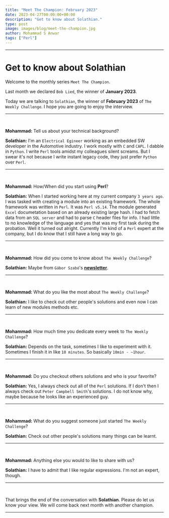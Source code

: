 ```yaml
---
title: "Meet The Champion: February 2023"
date: 2023-04-27T00:00:00+00:00
description: "Get to know about Solathian."
type: post
image: images/blog/meet-the-champion.jpg
author: Mohammad S Anwar
tags: ["Perl"]
---
```

---

# Get to know about Solathian

Welcome to the monthly series `Meet The Champion`.

Last month we declared `Bob Lied`, the winner of **January 2023**.

Today we are talking to `Solathian`, the winner of **February 2023** of `The Weekly Challenge`. I hope you are going to enjoy the interview.

---

<br>

**Mohammad:** Tell us about your technical background?

**Solathian:** I'm an `Electrical Egineer` working as an embedded SW developer in the Automotive industry. I work mostly with `C` and `CAPL`. I dabble in `Python`. I write `Perl` tools amidst my colleagues silent screams. But I swear it's not because I write instant legacy code, they just prefer `Python` over `Perl`.

---

<br>

**Mohammad:** How/When did you start using **Perl**?

**Solathian:** When I started working here at my current company `3 years ago`. I was tasked with creating a module into an existing framework. The whole framework was written in `Perl`. It was `Perl v5.14`. The module generated `Excel` documetation based on an already existing large hash. I had to fetch data from an `SQL server` and had to parse `C` header files for info. I had little to no knowledge of the language and yes that was my first task during the probation. Well it turned out alright. Currently I'm kind of a `Perl` expert at the company, but I do know that I still have a long way to go.

---

<br>

**Mohammad:** How did you come to know about `The Weekly Challenge`?

**Solathian:** Maybe from `Gábor Szabó`'s [**newsletter**](https://perlweekly.com).

---

<br>

**Mohammad:** What do you like the most about `The Weekly Challenge`?

**Solathian:** I like to check out other people's solutions and even now I can learn of new modules methods etc.

---

<br>

**Mohammad:** How much time you dedicate every week to `The Weekly Challenge`?

**Solathian:** Depends on the task, sometimes I like to experiment with it. Sometimes I finish it in like `10 minutes`. So basically `10min - ~1hour`.

---

<br>

**Mohammad:** Do you checkout others solutions and who is your favorite?

**Solathian:** Yes, I always check out all of the `Perl` solutions. If I don't then I always check out `Peter Campbell Smith`'s solutions. I do not know why, maybe because he looks like an experienced guy.

---

<br>

**Mohammad:** What do you suggest someone just started `The Weekly Challenge`?

**Solathian:** Check out other people's solutions many things can be learnt.

---

<br>

**Mohammad:** Anything else you would to like to share with us?

**Solathian:** I have to admit that I like regular expressions. I'm not an expert, though.

---

<br>

That brings the end of the conversation with **Solathian**. Please do let us know your view. We will come back next month with another champion.

---
